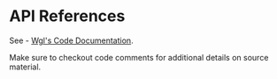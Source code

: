 # API References

See - [Wgl's Code Documentation](zig-docs/index.html).

Make sure to checkout code comments for additional details on source material.
